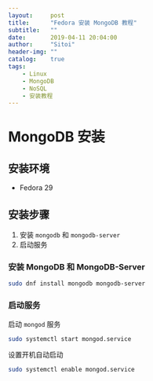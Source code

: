 ```yaml
---
layout:     post
title:      "Fedora 安装 MongoDB 教程"
subtitle:   ""
date:       2019-04-11 20:04:00
author:     "Sitoi"
header-img: ""
catalog:    true
tags:
    - Linux
    - MongoDB
    - NoSQL
    - 安装教程
---
```



# MongoDB 安装

## 安装环境

- Fedora 29

## 安装步骤

1. 安装 `mongodb` 和 `mongodb-server`
2. 启动服务

### 安装 MongoDB 和 MongoDB-Server

```bash
sudo dnf install mongodb mongodb-server
```

### 启动服务

启动 `mongod` 服务

```bash
sudo systemctl start mongod.service
```

设置开机自动启动

```bash
sudo systemctl enable mongod.service
```